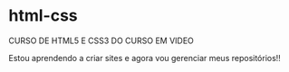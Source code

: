 # html-css
CURSO DE HTML5 E CSS3 DO CURSO EM VIDEO

Estou aprendendo a criar sites e agora vou gerenciar meus repositórios!!
